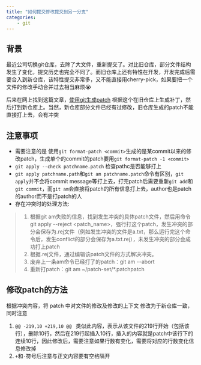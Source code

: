 ```yaml
---
title: "如何提交修改提交到另一分支"
categories:
    - git
---
```

## 背景
最近公司切换git仓库，去除了大文件，重新提交了。对比旧仓库，部分文件结构发生了变化，提交历史也完全不同了。而旧仓库上还有特性在开发，开发完成后需要合入到新仓库，该特性提交非常多，又不能直接用cherry-pick，如果要把一个文件的修改手动合并过去相当麻烦:sob:

后来在网上找到这篇文章，[使用git生成patch](https://www.cnblogs.com/ArsenalfanInECNU/p/8931377.html)
根据这个在旧仓库上生成补丁，然后打到新仓库上。当然，新仓库部分文件已经有过修改，旧仓库生成的patch不能直接打上去，会有冲突

## 注意事项

* 需要注意的是 使用```git format-patch <commit>```生成的是某commit以来的修改patch，生成单个的commit的patch要用```git format-patch -1 <commit>```
* ```git apply --check patchname.patch``` 检查pathc是否能够打上
* ```git apply patchname.path```和```git am patchname.patch```命令有区别，```git apply```并不会将commit message等打上去，打完patch后需要重新```git add```和```git commit```，而```git am```会直接将patch的所有信息打上去，author也是patch的author而不是打patch的人
* 存在冲突时的处理方法:
> 1. 根据git am失败的信息，找到发生冲突的具体patch文件，然后用命令git apply --reject <patch_name>，强行打这个patch，发生冲突的部分会保存为.rej文件（例如发生冲突的文件是a.txt，那么运行完这个命令后，发生conflict的部分会保存为a.txt.rej），未发生冲突的部分会成功打上patch
> 2. 根据.rej文件，通过编辑该patch文件的方式解决冲突。
> 3. 废弃上一条am命令已经打了的patch：git am --abort
> 4. 重新打patch：git am ~/patch-set/*.patchpatch

## 修改patch的方法
根据冲突内容，将 patch 中对文件的修改及修改的上下文 修改为于新仓库一致，同时注意
1. ```@@ -219,10 +219,10 @@ ``` 类似此内容，表示从该文件的219行开始（包括该行），删除10行，然后在219行起插入10行，插入的内容就是patch中该行下的连续10行，因此修改后，需要注意如果行数有变化，需要将对应的行数变化信息修改掉
2. `+`和`-`符号后注意与正文内容要有空格隔开

